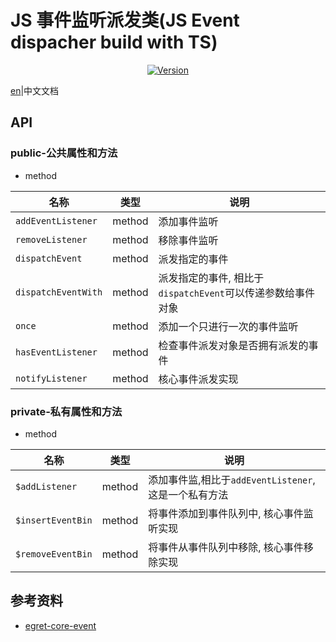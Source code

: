# JS 事件监听派发类(JS Event dispacher build with TS)

<p align="center">
  <a href="https://www.npmjs.com/package/js-utils-event-helper"><img src="https://img.shields.io/npm/v/js-utils-event-helper.svg" alt="Version"></a>
</p>

[en](./README.md)|中文文档
## API

### public-公共属性和方法

+ method

|名称|类型|说明|
|--|--|--|
|`addEventListener`|method|添加事件监听|
|`removeListener`|method|移除事件监听|
|`dispatchEvent`|method|派发指定的事件|
|`dispatchEventWith`|method|派发指定的事件, 相比于`dispatchEvent`可以传递参数给事件对象|
|`once`|method|添加一个只进行一次的事件监听|
|`hasEventListener`|method|检查事件派发对象是否拥有派发的事件|
|`notifyListener`|method|核心事件派发实现|


### private-私有属性和方法 

+ method 

|名称|类型|说明
|--|--|--|
|`$addListener`|method|添加事件监,相比于`addEventListener`, 这是一个私有方法|
|`$insertEventBin`|method|将事件添加到事件队列中, 核心事件监听实现|
|`$removeEventBin`|method|将事件从事件队列中移除, 核心事件移除实现|







## 参考资料
+ [egret-core-event](https://github.com/egret-labs/egret-core/tree/master/src/egret/events)